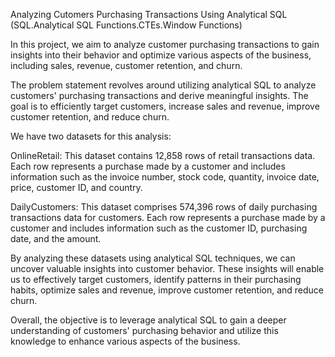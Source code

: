 Analyzing Cutomers Purchasing Transactions Using Analytical SQL (SQL.Analytical SQL Functions.CTEs.Window Functions)



In this project, we aim to analyze customer purchasing transactions to gain insights into their behavior and optimize various aspects of the business, including sales, revenue, customer retention, and churn.

The problem statement revolves around utilizing analytical SQL to analyze customers' purchasing transactions and derive meaningful insights. The goal is to efficiently target customers, increase sales and revenue, improve customer retention, and reduce churn.

We have two datasets for this analysis:

OnlineRetail: This dataset contains 12,858 rows of retail transactions data. Each row represents a purchase made by a customer and includes information such as the invoice number, stock code, quantity, invoice date, price, customer ID, and country.

DailyCustomers: This dataset comprises 574,396 rows of daily purchasing transactions data for customers. Each row represents a purchase made by a customer and includes information such as the customer ID, purchasing date, and the amount.

By analyzing these datasets using analytical SQL techniques, we can uncover valuable insights into customer behavior. These insights will enable us to effectively target customers, identify patterns in their purchasing habits, optimize sales and revenue, improve customer retention, and reduce churn.

Overall, the objective is to leverage analytical SQL to gain a deeper understanding of customers' purchasing behavior and utilize this knowledge to enhance various aspects of the business.
